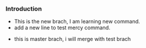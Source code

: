 ### Introduction
- This is the new brach, I am learning new command.
- add a new line to test mercy command.
* this is master brach, i will merge with test brach
